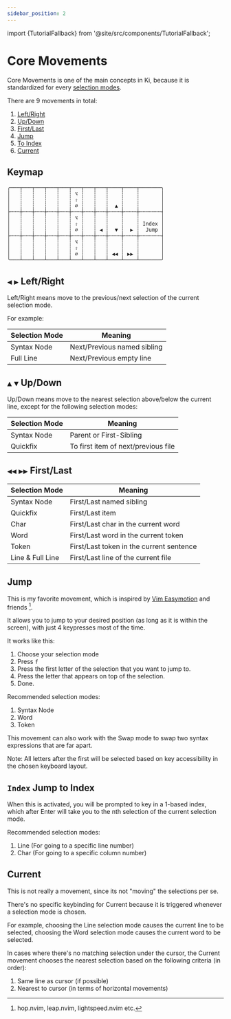 ```yaml
---
sidebar_position: 2
---
```


import {TutorialFallback} from '@site/src/components/TutorialFallback';

# Core Movements

Core Movements is one of the main concepts in Ki, because it is standardized for
every [selection modes](./selection-modes/index.md).

There are 9 movements in total:

1. [Left/Right](#leftright)
1. [Up/Down](#updown)
1. [First/Last](#firstlast)
1. [Jump](#jump)
1. [To Index](#to-index)
1. [Current](#current)

## Keymap

```
╭───┬───┬───┬───┬───┬───┬───┬───┬────┬────┬───────╮
│   ┆   ┆   ┆   ┆   ┆ ⌥ ┆   ┆   ┆    ┆    ┆       │
│   ┆   ┆   ┆   ┆   ┆ ⇧ ┆   ┆   ┆    ┆    ┆       │
│   ┆   ┆   ┆   ┆   ┆ ∅ ┆   ┆   ┆  ▲ ┆    ┆       │
├╌╌╌┼╌╌╌┼╌╌╌┼╌╌╌┼╌╌╌┼╌╌╌┼╌╌╌┼╌╌╌┼╌╌╌╌┼╌╌╌╌┼╌╌╌╌╌╌╌┤
│   ┆   ┆   ┆   ┆   ┆ ⌥ ┆   ┆   ┆    ┆    ┆       │
│   ┆   ┆   ┆   ┆   ┆ ⇧ ┆   ┆   ┆    ┆    ┆ Index │
│   ┆   ┆   ┆   ┆   ┆ ∅ ┆   ┆ ◀ ┆  ▼ ┆  ▶ ┆  Jump │
├╌╌╌┼╌╌╌┼╌╌╌┼╌╌╌┼╌╌╌┼╌╌╌┼╌╌╌┼╌╌╌┼╌╌╌╌┼╌╌╌╌┼╌╌╌╌╌╌╌┤
│   ┆   ┆   ┆   ┆   ┆ ⌥ ┆   ┆   ┆    ┆    ┆       │
│   ┆   ┆   ┆   ┆   ┆ ⇧ ┆   ┆   ┆    ┆    ┆       │
│   ┆   ┆   ┆   ┆   ┆ ∅ ┆   ┆   ┆ ◀◀ ┆ ▶▶ ┆       │
╰───┴───┴───┴───┴───┴───┴───┴───┴────┴────┴───────╯
```

## `◀` `▶` Left/Right

Left/Right means move to the previous/next selection of the current selection mode.

For example:

| Selection Mode | Meaning                     |
| -------------- | --------------------------- |
| Syntax Node    | Next/Previous named sibling |
| Full Line      | Next/Previous empty line    |

## `▲` `▼` Up/Down

Up/Down means move to the nearest selection above/below the current line, except for
the following selection modes:

| Selection Mode | Meaning                             |
| -------------- | ----------------------------------- |
| Syntax Node    | Parent or First-Sibling             |
| Quickfix       | To first item of next/previous file |

## `◀◀` `▶▶` First/Last

| Selection Mode   | Meaning                                  |
| ---------------- | ---------------------------------------- |
| Syntax Node      | First/Last named sibling                 |
| Quickfix         | First/Last item                          |
| Char             | First/Last char in the current word      |
| Word             | First/Last word in the current token     |
| Token            | First/Last token in the current sentence |
| Line & Full Line | First/Last line of the current file      |

## Jump

This is my favorite movement, which is inspired by [Vim Easymotion](https://github.com/easymotion/vim-easymotion) and friends [^1].

It allows you to jump to your desired position (as long as it is within the screen), with just 4 keypresses most of the time.

It works like this:

1. Choose your selection mode
1. Press `f`
1. Press the first letter of the selection that you want to jump to.
1. Press the letter that appears on top of the selection.
1. Done.

Recommended selection modes:

1. Syntax Node
1. Word
1. Token

This movement can also work with the Swap mode to swap two syntax expressions that are far apart.

[^1]: hop.nvim, leap.nvim, lightspeed.nvim etc.

<TutorialFallback filename="jump"/>

Note: All letters after the first will be selected based on key accessibility in the chosen keyboard layout.

## `Index` Jump to Index

When this is activated, you will be prompted to key in a 1-based index, which after Enter
will take you to the nth selection of the current selection mode.

Recommended selection modes:

1. Line (For going to a specific line number)
2. Char (For going to a specific column number)

## Current

This is not really a movement, since its not "moving" the selections per se.

There's no specific keybinding for Current because it is triggered whenever a
selection mode is chosen.

For example, choosing the Line selection mode causes the current line to be
selected, choosing the Word selection mode causes the current word to be selected.

In cases where there's no matching selection under the cursor, the Current movement chooses the nearest selection based on the following criteria (in order):

1. Same line as cursor (if possible)
2. Nearest to cursor (in terms of horizontal movements)
